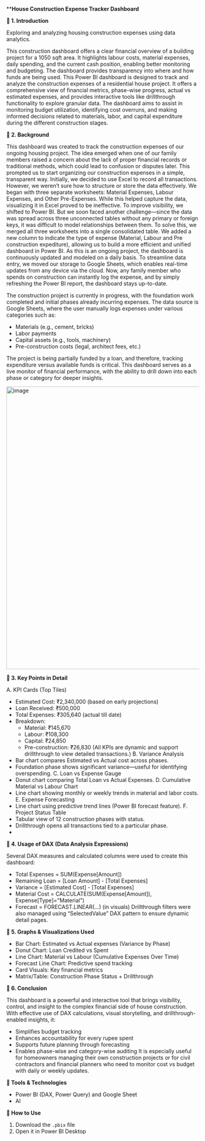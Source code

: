 ****House Construction Expense Tracker Dashboard**

**🔷 1. Introduction**

Exploring and analyzing housing construction expenses using data analytics.

This construction dashboard offers a clear financial overview of a building project for a 1050 sqft area. It highlights labour costs, material expenses, daily spending, and the current cash position, enabling better monitoring and budgeting. The dashboard provides transparency into where and how funds are being used.
This Power BI dashboard is designed to track and analyze the construction expenses of a residential house project. It offers a comprehensive view of financial metrics, phase-wise progress, actual vs estimated expenses, and provides interactive tools like drillthrough functionality to explore granular data.
The dashboard aims to assist in monitoring budget utilization, identifying cost overruns, and making informed decisions related to materials, labor, and capital expenditure during the different construction stages.

**🔷 2. Background**

This dashboard was created to track the construction expenses of our ongoing housing project. The idea emerged when one of our family members raised a concern about the lack of proper financial records or traditional methods, which could lead to confusion or disputes later. This prompted us to start organizing our construction expenses in a simple, transparent way. Initially, we decided to use Excel to record all transactions. However, we weren’t sure how to structure or store the data effectively. We began with three separate worksheets: Material Expenses, Labour Expenses, and Other Pre-Expenses. While this helped capture the data, visualizing it in Excel proved to be ineffective. To improve visibility, we shifted to Power BI. But we soon faced another challenge—since the data was spread across three unconnected tables without any primary or foreign keys, it was difficult to model relationships between them. To solve this, we merged all three worksheets into a single consolidated table. We added a new column to indicate the type of expense (Material, Labour and Pre construction expediture), allowing us to build a more efficient and unified dashboard in Power BI. As this is an ongoing project, the dashboard is continuously updated and modeled on a daily basis. To streamline data entry, we moved our storage to Google Sheets, which enables real-time updates from any device via the cloud. Now, any family member who spends on construction can instantly log the expense, and by simply refreshing the Power BI report, the dashboard stays up-to-date.

The construction project is currently in progress, with the foundation work completed and initial phases already incurring expenses. The data source is Google Sheets, where the user manually logs expenses under various categories such as:

- Materials (e.g., cement, bricks)
- Labor payments
- Capital assets (e.g., tools, machinery)
- Pre-construction costs (legal, architect fees, etc.)
  
The project is being partially funded by a loan, and therefore, tracking expenditure versus available funds is critical. This dashboard serves as a live monitor of financial performance, with the ability to drill down into each phase or category for deeper insights.

<img width="1323" height="737" alt="image" src="https://github.com/user-attachments/assets/04232a32-b0be-4ea6-9149-759e26c3fd02" />







**🔷 3. Key Points in Detail**

A. KPI Cards (Top Tiles)
- Estimated Cost: ₹2,340,000 (based on early projections)
- Loan Received: ₹500,000
- Total Expenses: ₹305,640 (actual till date)
- Breakdown:
  - Material: ₹145,670
  - Labour: ₹108,300
  - Capital: ₹24,850
  - Pre-construction: ₹26,830
(All KPIs are dynamic and support drillthrough to view detailed transactions.)
B. Variance Analysis
- Bar chart compares Estimated vs Actual cost across phases.
- Foundation phase shows significant variance—useful for identifying overspending.
C. Loan vs Expense Gauge
- Donut chart comparing Total Loan vs Actual Expenses.
D. Cumulative Material vs Labour Chart
- Line chart showing monthly or weekly trends in material and labor costs.
E. Expense Forecasting
- Line chart using predictive trend lines (Power BI forecast feature).
F. Project Status Table
- Tabular view of 12 construction phases with status.
- Drillthrough opens all transactions tied to a particular phase.
- 
**🔷 4. Usage of DAX (Data Analysis Expressions)**

Several DAX measures and calculated columns were used to create this dashboard:
- Total Expenses = SUM(Expense[Amount])
- Remaining Loan = [Loan Amount] - [Total Expenses]
- Variance = [Estimated Cost] - [Total Expenses]
- Material Cost = CALCULATE(SUM(Expense[Amount]), Expense[Type]="Material")
- Forecast = FORECAST.LINEAR(...) (in visuals)
Drillthrough filters were also managed using “SelectedValue” DAX pattern to ensure dynamic detail pages.

**🔷 5. Graphs & Visualizations Used**

- Bar Chart: Estimated vs Actual expenses (Variance by Phase)
- Donut Chart: Loan Credited vs Spent
- Line Chart: Material vs Labour (Cumulative Expenses Over Time)
- Forecast Line Chart: Predictive spend tracking
- Card Visuals: Key financial metrics
- Matrix/Table: Construction Phase Status + Drillthrough
  
**🔷 6. Conclusion**

This dashboard is a powerful and interactive tool that brings visibility, control, and insight to the complex financial side of house construction. With effective use of DAX calculations, visual storytelling, and drillthrough-enabled insights, it:
- Simplifies budget tracking
- Enhances accountability for every rupee spent
- Supports future planning through forecasting
- Enables phase-wise and category-wise auditing
It is especially useful for homeowners managing their own construction projects or for civil contractors and financial planners who need to monitor cost vs budget with daily or weekly updates.

**🔷 Tools & Technologies**

- Power BI (DAX, Power Query) and Google Sheet
- AI

**🔷 How to Use**

1. Download the `.pbix` file
2. Open it in Power BI Desktop
